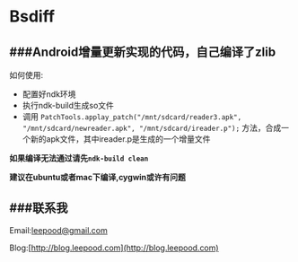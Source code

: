 Bsdiff
======
###Android增量更新实现的代码，自己编译了zlib
---


如何使用:

- 配置好ndk环境
- 执行ndk-build生成so文件
- 	调用 `PatchTools.applay_patch("/mnt/sdcard/reader3.apk", "/mnt/sdcard/newreader.apk", "/mnt/sdcard/ireader.p");` 方法，合成一个新的apk文件，其中ireader.p是生成的一个增量文件

**如果编译无法通过请先`ndk-build clean`**

**建议在ubuntu或者mac下编译,cygwin或许有问题**

###联系我
---
Email:leepood@gmail.com

Blog:[http://blog.leepood.com](http://blog.leepood.com)